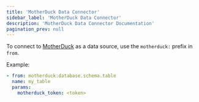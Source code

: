 ```yaml
---
title: 'MotherDuck Data Connector'
sidebar_label: 'MotherDuck Data Connector'
description: 'MotherDuck Data Connector Documentation'
pagination_prev: null
---
```

To connect to [MotherDuck](https://motherduck.com/) as a data source, use the `motherduck:` prefix in `from`.

Example:

```yaml
- from: motherduck:database.schema.table
  name: my_table
  params: 
    motherduck_token: <token>
